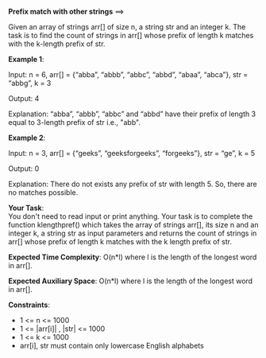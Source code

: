 **Prefix match with other strings** ==>

Given an array of strings arr[] of size n, a string str and an integer k. The task is to find the count of strings in arr[] whose prefix of length k matches with the k-length prefix of str.

**Example 1**:

Input: n = 6, arr[] = {“abba”, “abbb”, “abbc”, “abbd”, “abaa”, “abca”}, str = “abbg”, k = 3

Output: 4 

Explanation:
“abba”, “abbb”, “abbc” and “abbd” have their prefix of length 3 equal to 3-length prefix of str i.e., "abb".

**Example 2**:

Input: n = 3, arr[] = {“geeks”, “geeksforgeeks”, “forgeeks”}, str = “ge”, k = 5

Output: 0

Explanation:
There do not exists any prefix of str with length 5. So, there are no matches possible.

**Your Task**:  
You don't need to read input or print anything. Your task is to complete the function klengthpref() which takes the array of strings arr[], its size n and an integer k, a string str as input parameters and returns the count of strings in arr[] whose prefix of length k matches with the k length prefix of str.

**Expected Time Complexity**: O(n*l) where l is the length of the longest word in arr[].

**Expected Auxiliary Space**: O(n*l) where l is the length of the longest word in arr[].

**Constraints**:

- 1 <= n <= 1000
- 1 <= |arr[i]| , |str| <= 1000
- 1 <= k <= 1000
- arr[i], str must contain only lowercase English alphabets